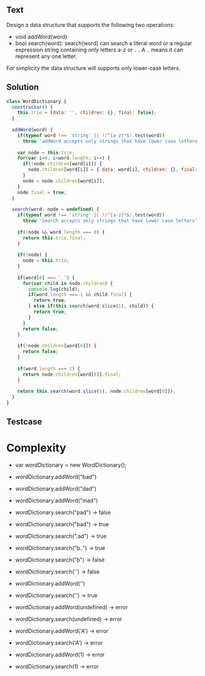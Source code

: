 ## Text
Design a data structure that supports the following two operations:
- void addWord(word)
- bool search(word): search(word) can search a literal word or a regular expression string containing only letters a-z or `.` . 
  A `.` means it can represent any one letter.
  
For simplicity the data structure will supports only lower-case letters.

## Solution
```javascript
class WordDictionary {
  constructor() {
    this.trie = {data: '', children: {}, final: false};
  }
  
  addWord(word) {
    if(typeof word !== 'string' || !/^[a-z]*$/.test(word))
      throw 'addWord accepts only strings that have lower case letters';
    
    var node = this.trie;
    for(var i=0; i<word.length; i++) {
      if(!node.children[word[i]]) {
        node.children[word[i]] = { data: word[i], children: {}, final: false };
      }
      node = node.children[word[i]];
    }
    node.final = true;
  }
  
  search(word, node = undefined) {
    if(typeof word !== 'string' || !/^[a-z]*$/.test(word))
      throw 'search accepts only strings that have lower case letters';
    
    if(!node && word.length === 0) {
      return this.trie.final;
    }
    
    if(!node) {
      node = this.trie;
    }
    
    if(word[0] === '.') {
      for(var child in node.children) {
        console.log(child);
        if(word.length === 1 && child.final) {
          return true;
        } else if(this.search(word.slice(1), child)) {
          return true;
        }
      }
      return false;
    }
    
    if(!node.children[word[0]]) {
      return false;
    }
    
    if(word.length === 1) {
      return node.children[word[0]].final;
    }
    
    return this.search(word.slice(1), node.children[word[0]]);
  }
}
```

## Testcase

# Complexity

- var wordDictionary = new WordDictionary();
- wordDictionary.addWord("bad")
- wordDictionary.addWord("dad")
- wordDictionary.addWord("mad")
- wordDictionary.search("pad") -> false
- wordDictionary.search("bad") -> true
- wordDictionary.search(".ad") -> true
- wordDictionary.search("b..") -> true
- wordDictionary.search("b") -> false
- wordDictionary.search('') -> false
- wordDictionary.addWord('')
- wordDictionary.search('') -> true

- wordDictionary.addWord(undefined) -> error
- wordDictionary.search(undefined) -> error
- wordDictionary.addWord('A') -> error
- wordDictionary.search('A') -> error
- wordDictionary.addWord(1) -> error
- wordDictionary.search(1) -> error
